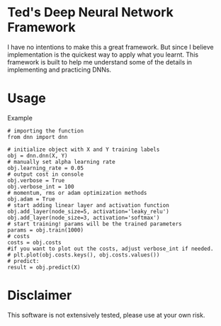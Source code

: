 # Ted's Deep Neural Network Framework
I have no intentions to make this a great framework. But since I believe implementation is the quickest way to apply what you learnt. This framework is built to help me understand some of the details in implementing and practicing DNNs.

# Usage
Example
```
# importing the function
from dnn import dnn

# initialize object with X and Y training labels
obj = dnn.dnn(X, Y)
# manually set alpha learning rate
obj.learning_rate = 0.05
# output cost in console
obj.verbose = True
obj.verbose_int = 100
# momentum, rms or adam optimization methods
obj.adam = True
# start adding linear layer and activation function
obj.add_layer(node_size=5, activation='leaky_relu')
obj.add_layer(node_size=3, activation='softmax')
# start training! params will be the trained parameters
params = obj.train(1000)
# costs
costs = obj.costs
#if you want to plot out the costs, adjust verbose_int if needed.
# plt.plot(obj.costs.keys(), obj.costs.values())
# predict:
result = obj.predict(X)
```

# Disclaimer
This software is not extensively tested, please use at your own risk.
